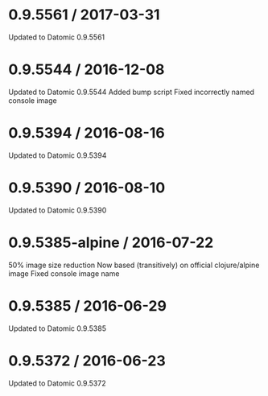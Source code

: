 0.9.5561 / 2017-03-31
==================
Updated to Datomic 0.9.5561

0.9.5544 / 2016-12-08
==================
Updated to Datomic 0.9.5544
Added bump script
Fixed incorrectly named console image

0.9.5394 / 2016-08-16
==================
Updated to Datomic 0.9.5394

0.9.5390 / 2016-08-10
==================
Updated to Datomic 0.9.5390

0.9.5385-alpine / 2016-07-22
============================
50% image size reduction
Now based (transitively) on official clojure/alpine image
Fixed console image name

0.9.5385 / 2016-06-29
==================
Updated to Datomic 0.9.5385

0.9.5372 / 2016-06-23
==================
Updated to Datomic 0.9.5372
